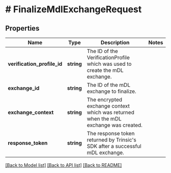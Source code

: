 # # FinalizeMdlExchangeRequest

## Properties

Name | Type | Description | Notes
------------ | ------------- | ------------- | -------------
**verification_profile_id** | **string** | The ID of the VerificationProfile which was used to create the mDL exchange. |
**exchange_id** | **string** | The ID of the mDL exchange to finalize. |
**exchange_context** | **string** | The encrypted exchange context which was returned when the mDL exchange was created. |
**response_token** | **string** | The response token returned by Trinsic&#39;s SDK after a successful mDL exchange. |

[[Back to Model list]](../../README.md#models) [[Back to API list]](../../README.md#endpoints) [[Back to README]](../../README.md)
